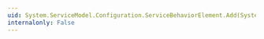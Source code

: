 ```yaml
---
uid: System.ServiceModel.Configuration.ServiceBehaviorElement.Add(System.ServiceModel.Configuration.BehaviorExtensionElement)
internalonly: False
---
```


